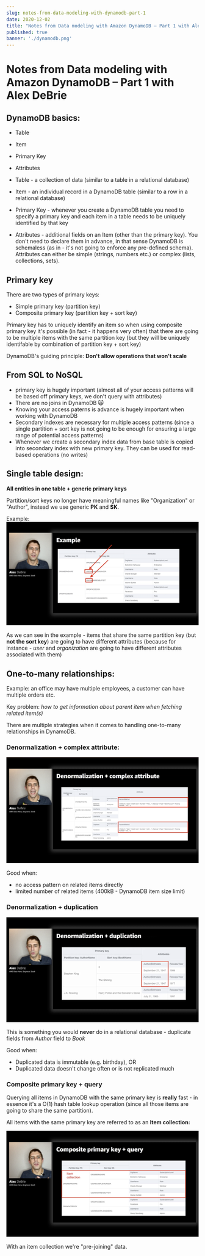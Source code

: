 ```yaml
---
slug: notes-from-data-modeling-with-dynamodb-part-1
date: 2020-12-02
title: "Notes from Data modeling with Amazon DynamoDB – Part 1 with Alex DeBrie"
published: true
banner: './dynamodb.png'
---
```


# Notes from Data modeling with Amazon DynamoDB – Part 1 with Alex DeBrie

## DynamoDB basics:
- Table
- Item
- Primary Key
- Attributes

- Table - a collection of data (similar to a table in a relational database)
- Item - an individual record in a DynamoDB table (similar to a row in a relational database)
- Primary Key - whenever you create a DynamoDB table you need to specify a primary key and each item in a table needs to be uniquely identified by that key
- Attributes - additional fields on an Item (other than the primary key). You don't need to declare them in advance, in that sense DynamoDB is schemaless (as in - it's not going to enforce any pre-defined schema). Attributes can either be simple (strings, numbers etc.) or complex (lists, collections, sets).

## Primary key
There are two types of primary keys:

- Simple primary key (partition key)
- Composite primary key (partition key + sort key)

Primary key has to uniquely identify an item so when using composite primary key it's possible (in fact - it happens very often) that there are going to be multiple items with the same partition key (but they will be uniquely identifable by combination of partition key + sort key)

DynamoDB's guiding principle:
**Don't allow operations that won't scale**

## From SQL to NoSQL
- primary key is hugely important (almost all of your access patterns will be based off primary keys, we don't query with attributes)
- There are no joins in DynamoDB 🙀
- Knowing your access paterns is advance is hugely important when working with DynamoDB
- Secondary indexes are necessary for multiple access patterns (since a single partition + sort key is not going to be enough for ensuring a large range of potential access patterns)
- Whenever we create a secondary index data from base table is copied into secondary index with new primary key. They can be used for read-based operations (no writes)

## Single table design:

**All entities in one table + generic primary keys**

Partition/sort keys no longer have meaningful names like "Organization" or "Author", instead we use generic **PK** and **SK**. 

Example:
![](./single-table-design-example.png)

As we can see in the example - items that share the same partition key (but **not the sort key**) are going to have different attributes (because for instance - *user* and *organization* are going to have different attributes associated with them)

## One-to-many relationships:

Example: an office may have multiple employees, a customer can have multiple orders etc.

Key problem: *how to get information about parent item when fetching related item(s)*

There are multiple strategies when it comes to handling one-to-many relationships in DynamoDB.

### Denormalization + complex attribute:

![](./denormalization.png)

Good when:
- no access pattern on related items directly
- limited number of related items (400kB - DynamoDB item size limit)

### Denormalization + duplication

![](./denormalization-plus-duplication.png)

This is something you would **never** do in a relational database - duplicate fields from *Author* field to *Book*

Good when:
- Duplicated data is immutable (e.g. birthday), OR
- Duplicated data doesn't change often or is not replicated much

### Composite primary key + query

Querying all items in DynamoDB with the same primary key is **really** fast - in essence it's a O(1) hash table lookup operation (since all those items are going to share the same partition).

All items with the same primary key are referred to as an **Item collection:**

![](./item-collection-dynamo.png)

With an item collection we're "pre-joining" data.
